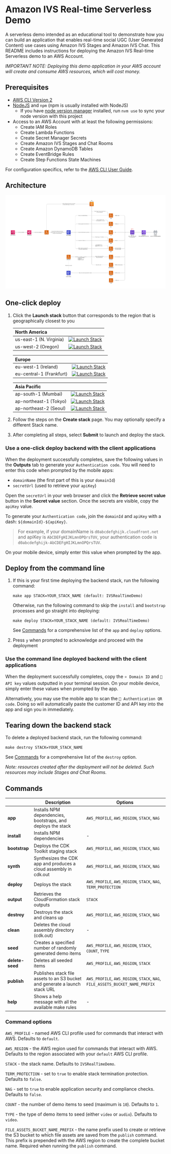 # Amazon IVS Real-time Serverless Demo

A serverless demo intended as an educational tool to demonstrate how you can build an application that enables real-time social UGC (User Generated Content) use cases using Amazon IVS Stages and Amazon IVS Chat. This README includes instructions for deploying the Amazon IVS Real-time Serverless demo to an AWS Account.

_IMPORTANT NOTE: Deploying this demo application in your AWS account will create and consume AWS resources, which will cost money._

## Prerequisites

- [AWS CLI Version 2](https://docs.aws.amazon.com/cli/latest/userguide/install-cliv2.html)
- [NodeJS](https://nodejs.org/en/) and `npm` (npm is usually installed with NodeJS)
  - If you have [node version manager](https://github.com/nvm-sh/nvm) installed, run `nvm use` to sync your node version with this project
- Access to an AWS Account with at least the following permissions:
  - Create IAM Roles
  - Create Lambda Functions
  - Create Secret Manager Secrets
  - Create Amazon IVS Stages and Chat Rooms
  - Create Amazon DynamoDB Tables
  - Create EventBridge Rules
  - Create Step Functions State Machines

For configuration specifics, refer to the [AWS CLI User Guide](https://docs.aws.amazon.com/cli/latest/userguide/cli-chap-configure.html).

## Architecture

![Architecture Diagram](architecture.png)

## One-click deploy

1. Click the **Launch stack** button that corresponds to the region that is geographically closest to you

   | **North America**       |                                                                                                                                                                                                                                                                                                                                                                                   |
   | ----------------------- | --------------------------------------------------------------------------------------------------------------------------------------------------------------------------------------------------------------------------------------------------------------------------------------------------------------------------------------------------------------------------------- |
   | us-east-1 (N. Virginia) | [![Launch Stack](https://s3.amazonaws.com/cloudformation-examples/cloudformation-launch-stack.png)](https://console.aws.amazon.com/cloudformation/home?region=us-east-1#/stacks/new?stackName=IVSRealTimeDemo&templateURL=https://ivs-demos-cf-stacks-us-east-1.s3.us-east-1.amazonaws.com/IVSRealTimeDemo/c259cc716702fb68118582cb7983c4b978a724c247d63128a7fdeeb9ee363154.json) |
   | us-west-2 (Oregon)      | [![Launch Stack](https://s3.amazonaws.com/cloudformation-examples/cloudformation-launch-stack.png)](https://console.aws.amazon.com/cloudformation/home?region=us-west-2#/stacks/new?stackName=IVSRealTimeDemo&templateURL=https://ivs-demos-cf-stacks-us-west-2.s3.us-west-2.amazonaws.com/IVSRealTimeDemo/2773150ae36e62fffc8e2a3a0fadd60524056886b003fcefc2a44b4fc1ae9660.json) |

   | **Europe**               |                                                                                                                                                                                                                                                                                                                                                                                            |
   | ------------------------ | ------------------------------------------------------------------------------------------------------------------------------------------------------------------------------------------------------------------------------------------------------------------------------------------------------------------------------------------------------------------------------------------ |
   | eu-west-1 (Ireland)      | [![Launch Stack](https://s3.amazonaws.com/cloudformation-examples/cloudformation-launch-stack.png)](https://console.aws.amazon.com/cloudformation/home?region=eu-west-1#/stacks/new?stackName=IVSRealTimeDemo&templateURL=https://ivs-demos-cf-stacks-eu-west-1.s3.eu-west-1.amazonaws.com/IVSRealTimeDemo/feca40d75d8f0d7af2cd4387eaf8f930453911aefcfe1e35809ef61143abd76b.json)          |
   | eu-central-1 (Frankfurt) | [![Launch Stack](https://s3.amazonaws.com/cloudformation-examples/cloudformation-launch-stack.png)](https://console.aws.amazon.com/cloudformation/home?region=eu-central-1#/stacks/new?stackName=IVSRealTimeDemo&templateURL=https://ivs-demos-cf-stacks-eu-central-1.s3.eu-central-1.amazonaws.com/IVSRealTimeDemo/cdde254ef04a0fc5b0c8f9345708019ab42c599a639f89164c6de220aa61be1d.json) |

   | **Asia Pacific**       |                                                                                                                                                                                                                                                                                                                                                                                                  |
   | ---------------------- | ------------------------------------------------------------------------------------------------------------------------------------------------------------------------------------------------------------------------------------------------------------------------------------------------------------------------------------------------------------------------------------------------ |
   | ap-south-1 (Mumbai)    | [![Launch Stack](https://s3.amazonaws.com/cloudformation-examples/cloudformation-launch-stack.png)](https://console.aws.amazon.com/cloudformation/home?region=ap-south-1#/stacks/new?stackName=IVSRealTimeDemo&templateURL=https://ivs-demos-cf-stacks-ap-south-1.s3.ap-south-1.amazonaws.com/IVSRealTimeDemo/b13a2ce2a30cb7f33ef578a70f1ed56684bd6058a96670064a4dcd63ea3bf09d.json)             |
   | ap-northeast-1 (Tokyo) | [![Launch Stack](https://s3.amazonaws.com/cloudformation-examples/cloudformation-launch-stack.png)](https://console.aws.amazon.com/cloudformation/home?region=ap-northeast-1#/stacks/new?stackName=IVSRealTimeDemo&templateURL=https://ivs-demos-cf-stacks-ap-northeast-1.s3.ap-northeast-1.amazonaws.com/IVSRealTimeDemo/0baf2b1cd628662e8faa07e37d18b6869a513ab462586b8828e009dd4f92b23d.json) |
   | ap-northeast-2 (Seoul) | [![Launch Stack](https://s3.amazonaws.com/cloudformation-examples/cloudformation-launch-stack.png)](https://console.aws.amazon.com/cloudformation/home?region=ap-northeast-2#/stacks/new?stackName=IVSRealTimeDemo&templateURL=https://ivs-demos-cf-stacks-ap-northeast-2.s3.ap-northeast-2.amazonaws.com/IVSRealTimeDemo/032f776d5412e9c5bffabc2f49d483e83d97bcaacefb355e6c0a1012840ea276.json) |

2. Follow the steps on the **Create stack** page. You may optionally specify a different Stack name.
3. After completing all steps, select **Submit** to launch and deploy the stack.

### Use a one-click deploy backend with the client applications

When the deployment successfully completes, save the following values in the **Outputs** tab to generate your `Authentication code`. You will need to enter this code when prompted by the mobile apps:

- `domainName` (the first part of this is your `domainId`)
- `secretUrl` (used to retrieve your `apiKey`)

Open the `secretUrl` in your web browser and click the **Retrieve secret value** button in the **Secret value** section. Once the secrets are visible, copy the `apiKey` value.

To generate your `Authentication code`, join the `domainId` and `apiKey` with a dash: `${domainId}-${apiKey}`.

> For example, if your domainName is `d0abcdefghijk.cloudfront.net` and apiKey is `AbCDEFgHIJKLmnOPQrsTUV`, your authentication code is `d0abcdefghijk-AbCDEFgHIJKLmnOPQrsTUV`.

On your mobile device, simply enter this value when prompted by the app.

## Deploy from the command line

1. If this is your first time deploying the backend stack, run the following command:

   ```
   make app STACK=YOUR_STACK_NAME (default: IVSRealTimeDemo)
   ```

   Otherwise, run the following command to skip the `install` and `bootstrap` processes and go straight into deploying:

   ```
   make deploy STACK=YOUR_STACK_NAME (default: IVSRealTimeDemo)
   ```

   See [Commands](#commands) for a comprehensive list of the `app` and `deploy` options.

2. Press `y` when prompted to acknowledge and proceed with the deployment

### Use the command line deployed backend with the client applications

When the deployment successfully completes, copy the `⭐️ Domain ID` and `🔑 API key` values outputted in your terminal session. On your mobile device, simply enter these values when prompted by the app.

Alternatively, you may use the mobile app to scan the `🔎 Authentication QR code`. Doing so will automatically paste the customer ID and API key into the app and sign you in immediately.

## Tearing down the backend stack

To delete a deployed backend stack, run the following command:

```
make destroy STACK=YOUR_STACK_NAME
```

See [Commands](#commands) for a comprehensive list of the `destroy` option.

_Note: resources created after the deployment will not be deleted. Such resources may include Stages and Chat Rooms._

## Commands

|                 | **Description**                                                             | **Options**                                                                   |
| --------------- | --------------------------------------------------------------------------- | ----------------------------------------------------------------------------- |
| **app**         | Installs NPM dependencies, bootstraps, and deploys the stack                | `AWS_PROFILE`, `AWS_REGION`, `STACK`, `NAG`                                   |
| **install**     | Installs NPM dependencies                                                   | -                                                                             |
| **bootstrap**   | Deploys the CDK Toolkit staging stack                                       | `AWS_PROFILE`, `AWS_REGION`, `STACK`, `NAG`                                   |
| **synth**       | Synthesizes the CDK app and produces a cloud assembly in cdk.out            | `AWS_PROFILE`, `AWS_REGION`, `STACK`, `NAG`                                   |
| **deploy**      | Deploys the stack                                                           | `AWS_PROFILE`, `AWS_REGION`, `STACK`, `NAG`, `TERM_PROTECTION`                |
| **output**      | Retrieves the CloudFormation stack outputs                                  | `STACK`                                                                       |
| **destroy**     | Destroys the stack and cleans up                                            | `AWS_PROFILE`, `AWS_REGION`, `STACK`, `NAG`                                   |
| **clean**       | Deletes the cloud assembly directory (cdk.out)                              | -                                                                             |
| **seed**        | Creates a specified number of randomly generated demo items                 | `AWS_PROFILE`, `AWS_REGION`, `STACK`, `COUNT`, `TYPE`                         |
| **delete-seed** | Deletes all seeded items                                                    | `AWS_PROFILE`, `AWS_REGION`, `STACK`                                          |
| **publish**     | Publishes stack file assets to an S3 bucket and generate a launch stack URL | `AWS_PROFILE`, `AWS_REGION`, `STACK`, `NAG`, `FILE_ASSETS_BUCKET_NAME_PREFIX` |
| **help**        | Shows a help message with all the available make rules                      | -                                                                             |

### Command options

`AWS_PROFILE` - named AWS CLI profile used for commands that interact with AWS. Defaults to `default`.

`AWS_REGION` - the AWS region used for commands that interact with AWS. Defaults to the region associated with your `default` AWS CLI profile.

`STACK` - the stack name. Defaults to `IVSRealTimeDemo`.

`TERM_PROTECTION` - set to `true` to enable stack termination protection. Defaults to `false`.

`NAG` - set to `true` to enable application security and compliance checks. Defaults to `false`.

`COUNT` - the number of demo items to seed (maximum is `10`). Defaults to `1`.

`TYPE` - the type of demo items to seed (either `video` or `audio`). Defaults to `video`.

`FILE_ASSETS_BUCKET_NAME_PREFIX` - the name prefix used to create or retrieve the S3 bucket to which file assets are saved from the `publish` command. This prefix is prepended with the AWS region to create the complete bucket name. Required when running the `publish` command.
